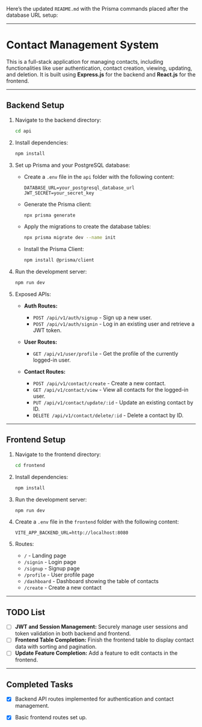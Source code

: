 Here’s the updated `README.md` with the Prisma commands placed after the database URL setup:

---

# Contact Management System

This is a full-stack application for managing contacts, including functionalities like user authentication, contact creation, viewing, updating, and deletion. It is built using **Express.js** for the backend and **React.js** for the frontend.

---

## Backend Setup

1. Navigate to the backend directory:
   ```bash
   cd api
   ```

2. Install dependencies:
   ```bash
   npm install
   ```

3. Set up Prisma and your PostgreSQL database:

   - Create a `.env` file in the `api` folder with the following content:
     ```
     DATABASE_URL=your_postgresql_database_url
     JWT_SECRET=your_secret_key
     ```

   - Generate the Prisma client:
     ```bash
     npx prisma generate
     ```

   - Apply the migrations to create the database tables:
     ```bash
     npx prisma migrate dev --name init
     ```

   - Install the Prisma Client:
     ```bash
     npm install @prisma/client
     ```

4. Run the development server:
   ```bash
   npm run dev
   ```

5. Exposed APIs:
   - **Auth Routes:**
     - `POST /api/v1/auth/signup` - Sign up a new user.
     - `POST /api/v1/auth/signin` - Log in an existing user and retrieve a JWT token.

   - **User Routes:**
     - `GET /api/v1/user/profile` - Get the profile of the currently logged-in user.

   - **Contact Routes:**
     - `POST /api/v1/contact/create` - Create a new contact.
     - `GET /api/v1/contact/view` - View all contacts for the logged-in user.
     - `PUT /api/v1/contact/update/:id` - Update an existing contact by ID.
     - `DELETE /api/v1/contact/delete/:id` - Delete a contact by ID.

---

## Frontend Setup

1. Navigate to the frontend directory:
   ```bash
   cd frontend
   ```

2. Install dependencies:
   ```bash
   npm install
   ```

3. Run the development server:
   ```bash
   npm run dev
   ```

4. Create a `.env` file in the `frontend` folder with the following content:
   ```
   VITE_APP_BACKEND_URL=http://localhost:8080
   ```

5. Routes:
   - `/` - Landing page
   - `/signin` - Login page
   - `/signup` - Signup page
   - `/profile` - User profile page
   - `/dashboard` - Dashboard showing the table of contacts
   - `/create` - Create a new contact

---

## TODO List

- [ ] **JWT and Session Management:** Securely manage user sessions and token validation in both backend and frontend.
- [ ] **Frontend Table Completion:** Finish the frontend table to display contact data with sorting and pagination.
- [ ] **Update Feature Completion:** Add a feature to edit contacts in the frontend.

---

## Completed Tasks

- [x] Backend API routes implemented for authentication and contact management.
- [x] Basic frontend routes set up.

